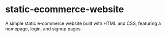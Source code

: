# static-ecommerce-website
⁠A simple static e-commerce website built with HTML and CSS, featuring a homepage, login, and signup pages.
